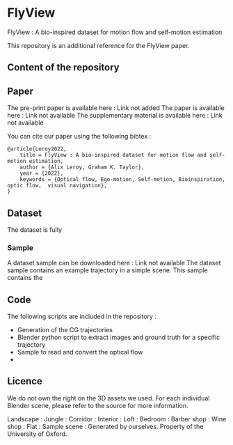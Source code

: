 # FlyView
FlyView : A bio-inspired dataset for motion flow and self-motion estimation

This repository is an additional reference for the FlyView paper.

## Content of the repository

## Paper

The pre-print paper is available here : Link not added
The paper is available here : Link not available
The supplementary material is available here : Link not available

You can cite our paper using the following bibtex :

```
@article{Leroy2022,
	title = FlyView : A bio-inspired dataset for motion flow and self-motion estimation,
	author = {Alix Leroy, Graham K. Taylor},
	year = {2022},
	keywords = {Optical flow, Ego-motion, Self-motion, Bioinspiration, optic flow,  visual navigation},
}
```

## Dataset

The dataset is fully 

### Sample
A dataset sample can be downloaded here : Link not available
The dataset sample contains an example trajectory in a simple scene. 
This sample contains the 

## Code

The following scripts are included in the repository :
- Generation of the CG trajectories
- Blender python script to extract images and ground truth for a specific trajectory
- Sample to read and convert the optical flow
- 

## Licence
We do not own the right on the 3D assets we used. For each individual Blender scene, please refer to the source for more information.

Landscape :
Jungle :
Corridor :
Interior :
Loft :
Bedroom :
Barber shop :
Wine shop :
Flat : 
Sample scene : Generated by ourselves. Property of the University of Oxford.

## 
